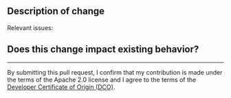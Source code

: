 ## Description of change

<!-- Please describe your contribution here. What and why? -->

Relevant issues: <!-- Please add issue numbers. -->

## Does this change impact existing behavior?

<!-- Please confirm there's no breaking change, or call our any behavior changes you think are necessary. -->

---

By submitting this pull request, I confirm that my contribution is made under the terms of the Apache 2.0 license and I agree to the terms of the [Developer Certificate of Origin (DCO)](https://developercertificate.org/).
